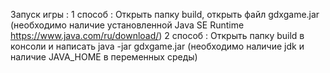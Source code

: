 Запуск игры :
1 способ : Открыть папку build, открыть файл gdxgame.jar 
(необходимо наличие установленной Java SE Runtime https://www.java.com/ru/download/)
2 способ : Открыть папку build в консоли и написать java -jar gdxgame.jar
(необходимо наличие jdk и наличие JAVA_HOME в переменных среды)